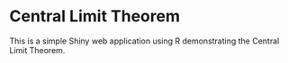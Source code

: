 Central Limit Theorem
========================================================

This is a simple Shiny web application using R demonstrating the Central Limit Theorem.

